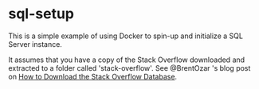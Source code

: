 # sql-setup

This is a simple example of using Docker to spin-up and initialize a SQL Server instance.

It assumes that you have a copy of the Stack Overflow downloaded and extracted to a folder called 'stack-overflow'. See @BrentOzar 's blog post on [How to Download the Stack Overflow Database](https://www.brentozar.com/archive/2015/10/how-to-download-the-stack-overflow-database-via-bittorrent/).
